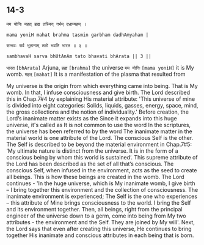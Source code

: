 ## 14-3


```shloka-sa
मम योनिः महत् ब्रह्म तस्मिन् गर्भम् दधाम्यहम् ।
```
```shloka-sa-hk
mama yoniH mahat brahma tasmin garbham dadhAmyaham |
```
```shloka-sa
सम्भवः सर्व भूतानाम् ततो भवति भारत ॥ ३ ॥
```
```shloka-sa-hk
sambhavaH sarva bhUtAnAm tato bhavati bhArata || 3 ||
```

`भारत` `[bhArata]` Arjuna, `ब्रह्म` `[brahma]` the universe `मम योनिः` `[mama yoniH]` it is My womb. `महत्` `[mahat]` It is a manifestation of the plasma that resulted from

My universe is the origin from which everything came into being. That is My womb. In that, I infuse consciousness and give birth. The Lord described this in Chap.7#4 by explaining His material attribute: 'This universe of mine is divided into eight categories: Solids, liquids, gasses, energy, space, mind, the gross collections and the notion of individuality.'
Before creation, the Lord’s inanimate matter exists as the 
Since it expands into this huge universe, it's called as 
It is not common to use the word 
In the scriptures, the universe has been referred to by the word 
The inanimate matter in the material world is one attribute of the Lord. The conscious Self is the other. 
The Self is described to be beyond the material environment in Chap.7#5: ‘My ultimate nature is distinct from the universe. It is in the form of a conscious being by whom this world is sustained’. This supreme attribute of the Lord has been described as the set of all that’s conscious. 
The conscious Self, when infused in the environment, acts as the seed to create all beings. This is how these beings are created in the womb. 
The Lord continues - 'In the huge universe, which is My inanimate womb, I give birth – I bring together this environment and the collection of consciousness.
The inanimate environment is experienced; The Self is the one who experiences – this attribute of Mine brings consciousness to the world. I bring the Self and its environment together. 
Then, all beings, right from the principal engineer of the universe down to a germ, come into being from My two attributes - the environment and the Self. They are joined by My will'.
Next, the Lord says that even after creating this universe, He continues to bring together His inanimate and conscious attributes in each being that is born.

